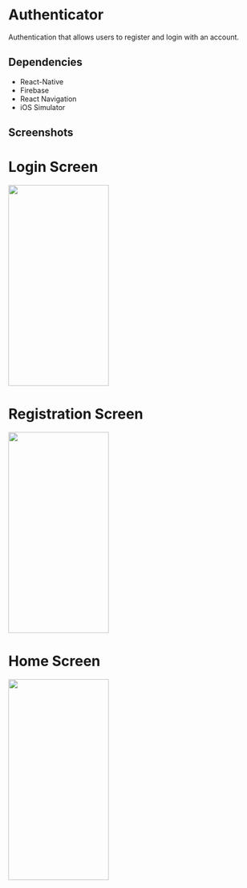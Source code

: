 # Authenticator

Authentication that allows users to register and login with an account.

## Dependencies
- React-Native
- Firebase
- React Navigation
- iOS Simulator

## Screenshots

# Login Screen
<img src="https://github.com/patar-nguyen/rn-authenticator/blob/master/images/Login.png" data-canonical-src="https://gyazo.com/eb5c5741b6a9a16c692170a41a49c858.png" width="200" height="400" />

# Registration Screen
<img src="https://github.com/patar-nguyen/rn-authenticator/blob/master/images/Register.png" data-canonical-src="https://gyazo.com/eb5c5741b6a9a16c692170a41a49c858.png" width="200" height="400" />

# Home Screen
<img src="https://github.com/patar-nguyen/rn-authenticator/blob/master/images/Home.png" data-canonical-src="https://gyazo.com/eb5c5741b6a9a16c692170a41a49c858.png" width="200" height="400" />